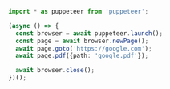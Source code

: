 ```ts
import * as puppeteer from 'puppeteer';

(async () => {
  const browser = await puppeteer.launch();
  const page = await browser.newPage();
  await page.goto('https://google.com');
  await page.pdf({path: 'google.pdf'});

  await browser.close();
})();
```

<!--

![Screen Shot 2565-07-07 at 23 22 09](https://user-images.githubusercontent.com/73060136/177822912-8347fae9-8637-41f4-b435-63fa5730e6dc.png)
- https://app.logopony.com/preview/aa0cc5b4-5d78-4a8c-8a34-78b8adaee983

-->
